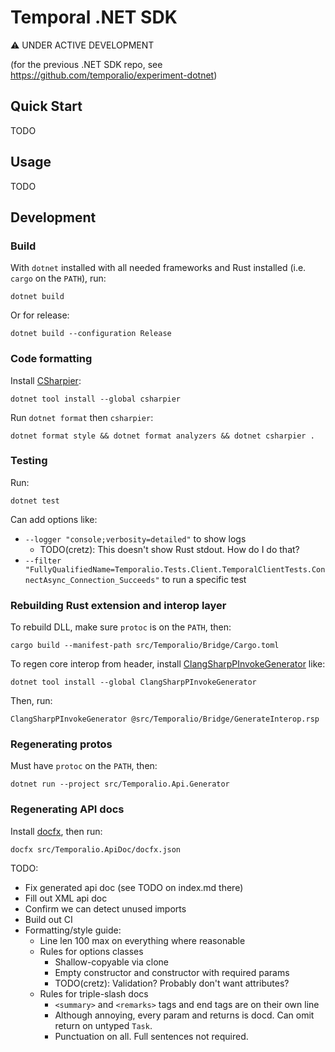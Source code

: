 # Temporal .NET SDK

⚠️ UNDER ACTIVE DEVELOPMENT

(for the previous .NET SDK repo, see https://github.com/temporalio/experiment-dotnet)

## Quick Start

TODO

## Usage

TODO

## Development

### Build

With `dotnet` installed with all needed frameworks and Rust installed (i.e.
`cargo` on the `PATH`), run:

    dotnet build

Or for release:

    dotnet build --configuration Release

### Code formatting

Install [CSharpier](https://csharpier.com):

    dotnet tool install --global csharpier

Run `dotnet format` then `csharpier`:

    dotnet format style && dotnet format analyzers && dotnet csharpier .

### Testing

Run:

    dotnet test

Can add options like:

* `--logger "console;verbosity=detailed"` to show logs
  * TODO(cretz): This doesn't show Rust stdout. How do I do that?
* `--filter "FullyQualifiedName=Temporalio.Tests.Client.TemporalClientTests.ConnectAsync_Connection_Succeeds"` to run a
  specific test

### Rebuilding Rust extension and interop layer

To rebuild DLL, make sure `protoc` is on the `PATH`, then:

    cargo build --manifest-path src/Temporalio/Bridge/Cargo.toml

To regen core interop from header, install
[ClangSharpPInvokeGenerator](https://github.com/dotnet/ClangSharp#generating-bindings) like:

    dotnet tool install --global ClangSharpPInvokeGenerator

Then, run:

    ClangSharpPInvokeGenerator @src/Temporalio/Bridge/GenerateInterop.rsp

### Regenerating protos

Must have `protoc` on the `PATH`, then:

    dotnet run --project src/Temporalio.Api.Generator

### Regenerating API docs

Install [docfx](https://dotnet.github.io/docfx/), then run:

    docfx src/Temporalio.ApiDoc/docfx.json

TODO:

* Fix generated api doc (see TODO on index.md there)
* Fill out XML api doc
* Confirm we can detect unused imports
* Build out CI
* Formatting/style guide:
  * Line len 100 max on everything where reasonable
  * Rules for options classes
    * Shallow-copyable via clone
    * Empty constructor and constructor with required params
    * TODO(cretz): Validation? Probably don't want attributes?
  * Rules for triple-slash docs
    * `<summary>` and `<remarks>` tags and end tags are on their own line
    * Although annoying, every param and returns is docd. Can omit return on untyped `Task`.
    * Punctuation on all. Full sentences not required.